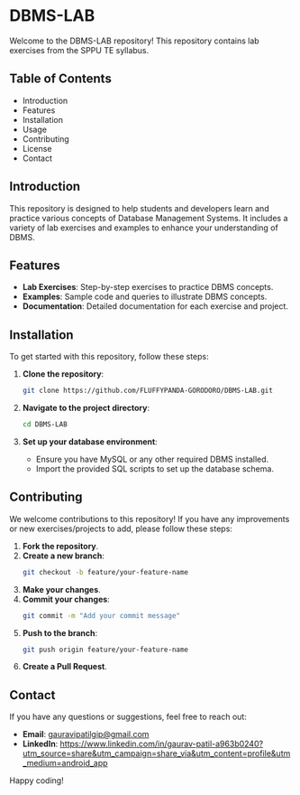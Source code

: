 # DBMS-LAB

Welcome to the DBMS-LAB repository! This repository contains lab exercises from the SPPU TE syllabus.

## Table of Contents

- Introduction
- Features
- Installation
- Usage
- Contributing
- License
- Contact

## Introduction

This repository is designed to help students and developers learn and practice various concepts of Database Management Systems. It includes a variety of lab exercises and examples to enhance your understanding of DBMS.

## Features

- **Lab Exercises**: Step-by-step exercises to practice DBMS concepts.
- **Examples**: Sample code and queries to illustrate DBMS concepts.
- **Documentation**: Detailed documentation for each exercise and project.

## Installation

To get started with this repository, follow these steps:

1. **Clone the repository**:
    ```bash
    git clone https://github.com/FLUFFYPANDA-GORODORO/DBMS-LAB.git
    ```

2. **Navigate to the project directory**:
    ```bash
    cd DBMS-LAB
    ```

3. **Set up your database environment**:
    - Ensure you have MySQL or any other required DBMS installed.
    - Import the provided SQL scripts to set up the database schema.


## Contributing

We welcome contributions to this repository! If you have any improvements or new exercises/projects to add, please follow these steps:

1. **Fork the repository**.
2. **Create a new branch**:
    ```bash
    git checkout -b feature/your-feature-name
    ```
3. **Make your changes**.
4. **Commit your changes**:
    ```bash
    git commit -m "Add your commit message"
    ```
5. **Push to the branch**:
    ```bash
    git push origin feature/your-feature-name
    ```
6. **Create a Pull Request**.

## Contact

If you have any questions or suggestions, feel free to reach out:

- **Email**: gauravipatilgip@gmail.com
- **LinkedIn**: https://www.linkedin.com/in/gaurav-patil-a963b0240?utm_source=share&utm_campaign=share_via&utm_content=profile&utm_medium=android_app     

Happy coding!
